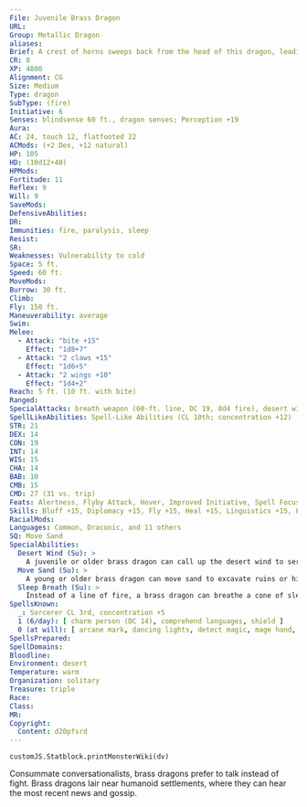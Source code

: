 ```yaml
---
File: Juvenile Brass Dragon
URL: 
Group: Metallic Dragon
aliases: 
Brief: A crest of horns sweeps back from the head of this dragon, leading to a long neck and serpentine brass body.
CR: 8
XP: 4800
Alignment: CG
Size: Medium
Type: dragon
SubType: (fire)
Initiative: 6
Senses: blindsense 60 ft., dragon senses; Perception +19
Aura: 
AC: 24, touch 12, flatfooted 22
ACMods: (+2 Dex, +12 natural)
HP: 105
HD: (10d12+40)
HPMods: 
Fortitude: 11
Reflex: 9
Will: 9
SaveMods: 
DefensiveAbilities: 
DR: 
Immunities: fire, paralysis, sleep
Resist: 
SR: 
Weaknesses: Vulnerability to cold
Space: 5 ft.
Speed: 60 ft.
MoveMods: 
Burrow: 30 ft.
Climb: 
Fly: 150 ft.
Maneuverability: average
Swim: 
Melee: 
  - Attack: "bite +15"
    Effect: "1d8+7"
  - Attack: "2 claws +15"
    Effect: "1d6+5"
  - Attack: "2 wings +10"
    Effect: "1d4+2"
Reach: 5 ft. (10 ft. with bite)
Ranged: 
SpecialAttacks: breath weapon (60-ft. line, DC 19, 8d4 fire), desert wind, sleep breath
SpellLikeAbilities: Spell-Like Abilities (CL 10th; concentration +12)  At will-endure elements, speak with animals
STR: 21
DEX: 14
CON: 19
INT: 14
WIS: 15
CHA: 14
BAB: 10
CMB: 15
CMD: 27 (31 vs. trip)
Feats: Alertness, Flyby Attack, Hover, Improved Initiative, Spell Focus (Enchantment)
Skills: Bluff +15, Diplomacy +15, Fly +15, Heal +15, Linguistics +15, Perception +19, Sense Motive +19, Spellcraft +15
RacialMods: 
Languages: Common, Draconic, and 11 others
SQ: Move Sand
SpecialAbilities:
  Desert Wind (Su): >
    A juvenile or older brass dragon can call up the desert wind to serve him. This functions as gust of wind, but any creature in its path must make a Fortitude save (DC 19) or be blinded for 1d4 rounds by the sand.
  Move Sand (Su): >
    A young or older brass dragon can move sand to excavate ruins or hide treasures. This functions as move earth, but it only affects sand. The dragon uses his HD in place of his caster level for this effect. This is equivalent to a 5th-level spell.
  Sleep Breath (Su): >
    Instead of a line of fire, a brass dragon can breathe a cone of sleep gas. Creatures within the cone must succeed on a Will save or fall asleep for 1d6+4 rounds.
SpellsKnown:
  _: Sorcerer CL 3rd, concentration +5
  1 (6/day): [ charm person (DC 14), comprehend languages, shield ]
  0 (at will): [ arcane mark, dancing lights, detect magic, mage hand, message ]
SpellsPrepared: 
SpellDomains: 
Bloodline: 
Environment: desert
Temperature: warm
Organization: solitary
Treasure: triple
Race: 
Class: 
MR: 
Copyright:
  Content: d20pfsrd
---
```

```dataviewjs
customJS.Statblock.printMonsterWiki(dv)
```
Consummate conversationalists, brass dragons prefer to talk instead of fight. Brass dragons lair near humanoid settlements, where they can hear the most recent news and gossip.
